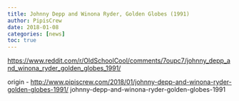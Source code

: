 ```yaml
---
title: Johnny Depp and Winona Ryder, Golden Globes (1991)
author: PipisCrew
date: 2018-01-08
categories: [news]
toc: true
---
```


https://www.reddit.com/r/OldSchoolCool/comments/7oupc7/johnny_depp_and_winona_ryder_golden_globes_1991/

origin - http://www.pipiscrew.com/2018/01/johnny-depp-and-winona-ryder-golden-globes-1991/ johnny-depp-and-winona-ryder-golden-globes-1991